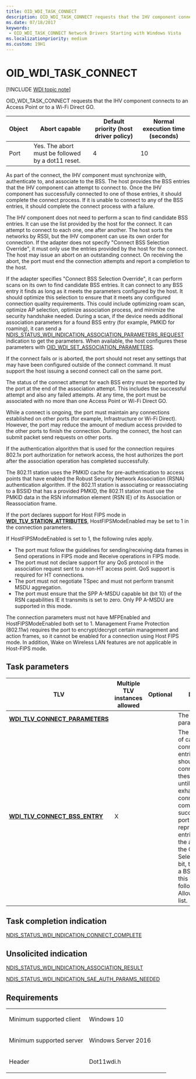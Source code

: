 ```yaml
---
title: OID_WDI_TASK_CONNECT
description: OID_WDI_TASK_CONNECT requests that the IHV component connects to an Access Point or to a Wi-Fi Direct GO.
ms.date: 07/18/2017
keywords:
 - OID_WDI_TASK_CONNECT Network Drivers Starting with Windows Vista
ms.localizationpriority: medium
ms.custom: 19H1
---
```


# OID\_WDI\_TASK\_CONNECT

[!INCLUDE [WDI topic note](../includes/wdi-version-warning.md)]


OID\_WDI\_TASK\_CONNECT requests that the IHV component connects to an Access Point or to a Wi-Fi Direct GO.

| Object | Abort capable                                     | Default priority (host driver policy) | Normal execution time (seconds) |
|--------|---------------------------------------------------|---------------------------------------|---------------------------------|
| Port   | Yes. The abort must be followed by a dot11 reset. | 4                                     | 10                              |

 

As part of the connect, the IHV component must synchronize with, authenticate to, and associate to the BSS. The host provides the BSS entries that the IHV component can attempt to connect to. Once the IHV component has successfully connected to one of those entries, it should complete the connect process. If it is unable to connect to any of the BSS entries, it should complete the connect process with a failure.

The IHV component does not need to perform a scan to find candidate BSS entries. It can use the list provided by the host for the connect. It can attempt to connect to each one, one after another. The host sorts the networks by RSSI, but the IHV component can use its own order for connection. If the adapter does not specify "Connect BSS Selection Override", it must only use the entries provided by the host for the connect. The host may issue an abort on an outstanding connect. On receiving the abort, the port must end the connection attempts and report a completion to the host.

If the adapter specifies "Connect BSS Selection Override", it can perform scans on its own to find candidate BSS entries. It can connect to any BSS entry it finds as long as it meets the parameters configured by the host. It should optimize this selection to ensure that it meets any configured connection quality requirements. This could include optimizing roam scan, optimize AP selection, optimize association process, and minimize the security handshake needed. During a scan, if the device needs additional association parameters for a found BSS entry (for example, PMKID for roaming), it can send a [NDIS\_STATUS\_WDI\_INDICATION\_ASSOCIATION\_PARAMETERS\_REQUEST](ndis-status-wdi-indication-association-parameters-request.md) indication to get the parameters. When available, the host configures these parameters with [OID\_WDI\_SET\_ASSOCIATION\_PARAMETERS](oid-wdi-set-association-parameters.md).

If the connect fails or is aborted, the port should not reset any settings that may have been configured outside of the connect command. It must support the host issuing a second connect call on the same port.

The status of the connect attempt for each BSS entry must be reported by the port at the end of the association attempt. This includes the successful attempt and also any failed attempts. At any time, the port must be associated with no more than one Access Point or Wi-Fi Direct GO.

While a connect is ongoing, the port must maintain any connections established on other ports (for example, Infrastructure or Wi-Fi Direct). However, the port may reduce the amount of medium access provided to the other ports to finish the connection. During the connect, the host can submit packet send requests on other ports.

If the authentication algorithm that is used for the connection requires 802.1x port authorization for network access, the host authorizes the port after the association operation has completed successfully.

The 802.11 station uses the PMKID cache for pre-authentication to access points that have enabled the Robust Security Network Association (RSNA) authentication algorithm. If the 802.11 station is associating or reassociating to a BSSID that has a provided PMKID, the 802.11 station must use the PMKID data in the RSN information element (RSN IE) of its Association or Reassociation frame.

If the port declares support for Host FIPS mode in [**WDI\_TLV\_STATION\_ATTRIBUTES**](./wdi-tlv-station-attributes.md), HostFIPSModeEnabled may be set to 1 in the connection parameters.

If HostFIPSModeEnabled is set to 1, the following rules apply.

-   The port must follow the guidelines for sending/receiving data frames in Send operations in FIPS mode and Receive operations in FIPS mode.
-   The port must not declare support for any QoS protocol in the association request sent to a non-HT access point. QoS support is required for HT connections.
-   The port must not negotiate TSpec and must not perform transmit MSDU aggregation.
-   The port must ensure that the SPP A-MSDU capable bit (bit 10) of the RSN capabilities IE it transmits is set to zero. Only PP A-MSDU are supported in this mode.

The connection parameters must not have MFPEnabled and HostFIPSModeEnabled both set to 1. Management Frame Protection (802.11w) requires the port to encrypt/decrypt certain management and action frames, so it cannot be enabled for a connection using Host FIPS mode. In addition, Wake on Wireless LAN features are not applicable in Host-FIPS mode.

## Task parameters


| TLV                                                                      | Multiple TLV instances allowed | Optional | Description                                                                                                                                                                                                                                                                                                                                                                                                  |
|--------------------------------------------------------------------------|--------------------------------|----------|--------------------------------------------------------------------------------------------------------------------------------------------------------------------------------------------------------------------------------------------------------------------------------------------------------------------------------------------------------------------------------------------------------------|
| [**WDI\_TLV\_CONNECT\_PARAMETERS**](./wdi-tlv-connect-parameters.md) |                                |          | The connection parameters.                                                                                                                                                                                                                                                                                                                                                                                   |
| [**WDI\_TLV\_CONNECT\_BSS\_ENTRY**](./wdi-tlv-connect-bss-entry.md)  | X                              |          | The preferred list of candidate connect BSS entries. The port should attempt to connect to any of these BSS entries until the list is exhausted or the connection completed successfully. The port can reprioritize the entries if needed. If the adapter has set the Connect BSS Selection Override bit, then it can pick a BSS that is not in this list as long as it follows the Allowed/Disallowed list. |

 

## Task completion indication


[NDIS\_STATUS\_WDI\_INDICATION\_CONNECT\_COMPLETE](ndis-status-wdi-indication-connect-complete.md)

## Unsolicited indication

[NDIS\_STATUS\_WDI\_INDICATION\_ASSOCIATION\_RESULT](ndis-status-wdi-indication-association-result.md)

[NDIS_STATUS_WDI_INDICATION_SAE_AUTH_PARAMS_NEEDED](ndis-status-wdi-indication-sae-auth-params-needed.md)

## Requirements

<table>
<colgroup>
<col width="50%" />
<col width="50%" />
</colgroup>
<tbody>
<tr class="odd">
<td><p>Minimum supported client</p></td>
<td><p>Windows 10</p></td>
</tr>
<tr class="even">
<td><p>Minimum supported server</p></td>
<td><p>Windows Server 2016</p></td>
</tr>
<tr class="odd">
<td><p>Header</p></td>
<td>Dot11wdi.h</td>
</tr>
</tbody>
</table>

 

